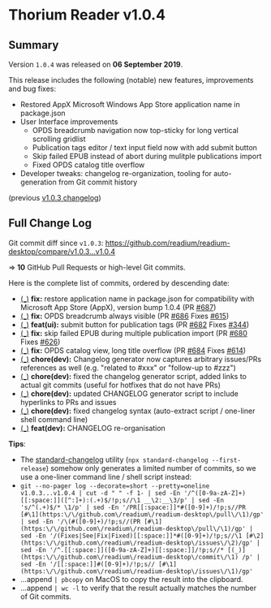 # Thorium Reader v1.0.4

## Summary

Version `1.0.4` was released on **06 September 2019**.

This release includes the following (notable) new features, improvements and bug fixes:

* Restored AppX Microsoft Windows App Store application name in package.json
* User Interface improvements
  * OPDS breadcrumb navigation now top-sticky for long vertical scrolling gridlist
  * Publication tags editor / text input field now with add submit button
  * Skip failed EPUB instead of abort during mulitple publications import
  * Fixed OPDS catalog title overflow
* Developer tweaks: changelog re-organization, tooling for auto-generation from Git commit history

(previous [v1.0.3 changelog](./CHANGELOG-v1.0.3.md))

## Full Change Log

Git commit diff since `v1.0.3`:
https://github.com/readium/readium-desktop/compare/v1.0.3...v1.0.4

=> **10** GitHub Pull Requests or high-level Git commits.

Here is the complete list of commits, ordered by descending date:

* [(_)](https://github.com/readium/readium-desktop/commit/6ed7cfc9aadce6dc84466c051467dd340775f31b) __fix:__ restore application name in package.json for compatibility with Microsoft App Store (AppX), version bump 1.0.4 (PR [#687](https://github.com/readium/readium-desktop/pull/687))
* [(_)](https://github.com/readium/readium-desktop/commit/69e1776bf881f6b90e2227ae634d2d4c9d6ed875) __fix:__ OPDS breadcrumb always visible (PR [#686](https://github.com/readium/readium-desktop/pull/686) Fixes [#615](https://github.com/readium/readium-desktop/issues/615))
* [(_)](https://github.com/readium/readium-desktop/commit/f0add19b6fe3b12ff303280ed7b86647014caf9e) __feat(ui):__ submit button for publication tags (PR [#682](https://github.com/readium/readium-desktop/pull/682) Fixes [#344](https://github.com/readium/readium-desktop/issues/344))
* [(_)](https://github.com/readium/readium-desktop/commit/5ca7499f6ad30981f395f7de9271d17babfa6d32) __fix:__ skip failed EPUB during multiple publication import (PR [#680](https://github.com/readium/readium-desktop/pull/680) Fixes [#626](https://github.com/readium/readium-desktop/issues/626))
* [(_)](https://github.com/readium/readium-desktop/commit/362d0b12757ff232d179f237784c61f38b8a80bd) __fix:__ OPDS catalog view, long title overflow (PR [#684](https://github.com/readium/readium-desktop/pull/684) Fixes [#614](https://github.com/readium/readium-desktop/issues/614))
* [(_)](https://github.com/readium/readium-desktop/commit/d630092350e5a38d739844d08ff269290f2d720a) __chore(dev):__ Changelog generator now captures arbitrary issues/PRs references as well (e.g. "related to #xxx" or "follow-up to #zzz")
* [(_)](https://github.com/readium/readium-desktop/commit/0b24d181187dac82974e0975dd300a9e7f42ded4) __chore(dev):__ fixed the changelog generator script, added links to actual git commits (useful for hotfixes that do not have PRs)
* [(_)](https://github.com/readium/readium-desktop/commit/ccaca94a9e43c83848385b44bfccf30cf9357b58) __chore(dev):__ updated CHANGELOG generator script to include hyperlinks to PRs and issues
* [(_)](https://github.com/readium/readium-desktop/commit/b2fd8c9978ca7985d9e6eb972992a2da7656a9ab) __chore(dev):__ fixed changelog syntax (auto-extract script / one-liner shell command line)
* [(_)](https://github.com/readium/readium-desktop/commit/fe7d378adbf9b8f4334600f65530e2c0c989470c) __feat(dev):__ CHANGELOG re-organisation

__Tips__:

* The [standard-changelog](https://github.com/conventional-changelog/conventional-changelog/tree/master/packages/standard-changelog) utility (`npx standard-changelog --first-release`) somehow only generates a limited number of commits, so we use a one-liner command line / shell script instead:
* `git --no-pager log --decorate=short --pretty=oneline v1.0.3...v1.0.4 | cut -d " " -f 1- | sed -En '/^([0-9a-zA-Z]+)[[:space:]]([^:]+):(.+)$/!p;s//\1 __\2:__\3/p' | sed -En 's/^(.+)$/* \1/p' | sed -En '/PR[[:space:]]*#([0-9]+)/!p;s//PR [#\1](https:\/\/github.com\/readium\/readium-desktop\/pull\/\1)/gp' | sed -En '/\(#([0-9]+)/!p;s//(PR [#\1](https:\/\/github.com\/readium\/readium-desktop\/pull\/\1)/gp' | sed -En '/(Fixes|See|Fix|Fixed)[[:space:]]*#([0-9]+)/!p;s//\1 [#\2](https:\/\/github.com\/readium\/readium-desktop\/issues\/\2)/gp' | sed -En '/^.[[:space:]]([0-9a-zA-Z]+)[[:space:]]/!p;s//* [(_)](https:\/\/github.com\/readium\/readium-desktop\/commit\/\1) /p' | sed -En '/[[:space:]]#([0-9]+)/!p;s// [#\1](https:\/\/github.com\/readium\/readium-desktop\/issues\/\1)/gp'`
* ...append `| pbcopy` on MacOS to copy the result into the clipboard.
* ...append `| wc -l` to verify that the result actually matches the number of Git commits.
